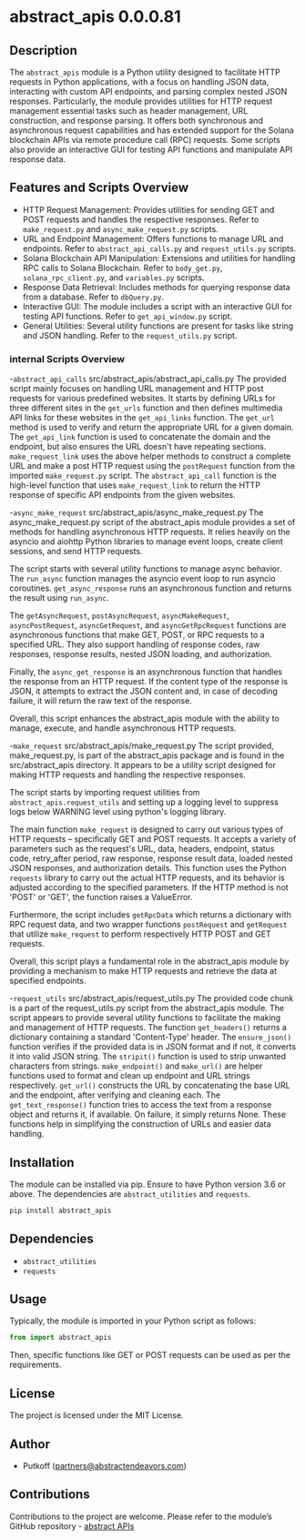 # abstract_apis 0.0.0.81

## Description
The `abstract_apis` module is a Python utility designed to facilitate HTTP requests in Python applications, with a focus on handling JSON data, interacting with custom API endpoints, and parsing complex nested JSON responses. Particularly, the module provides utilities for HTTP request management essential tasks such as header management, URL construction, and response parsing. It offers both synchronous and asynchronous request capabilities and has extended support for the Solana blockchain APIs via remote procedure call (RPC) requests. Some scripts also provide an interactive GUI for testing API functions and manipulate API response data.

## Features and Scripts Overview
- HTTP Request Management: Provides utilities for sending GET and POST requests and handles the respective responses. Refer to `make_request.py` and `async_make_request.py` scripts.
- URL and Endpoint Management: Offers functions to manage URL and endpoints. Refer to `abstract_api_calls.py` and `request_utils.py` scripts.
- Solana Blockchain API Manipulation: Extensions and utilities for handling RPC calls to Solana Blockchain. Refer to `body_get.py`, `solana_rpc_client.py`, and `variables.py` scripts.
- Response Data Retrieval: Includes methods for querying response data from a database. Refer to `dbQuery.py`.
- Interactive GUI: The module includes a script with an interactive GUI for testing API functions. Refer to `get_api_window.py` script.
- General Utilities: Several utility functions are present for tasks like string and JSON handling. Refer to the `request_utils.py` script.


### internal Scripts Overview


-`abstract_api_calls`
src/abstract_apis/abstract_api_calls.py
The provided script mainly focuses on handling URL management and HTTP post requests for various predefined websites. It starts by defining URLs for three different sites in the `get_urls` function and then defines multimedia API links for these websites in the `get_api_links` function. The `get_url` method is used to verify and return the appropriate URL for a given domain. The `get_api_link` function is used to concatenate the domain and the endpoint, but also ensures the URL doesn't have repeating sections. `make_request_link` uses the above helper methods to construct a complete URL and make a post HTTP request using the `postRequest` function from the imported `make_request.py` script. The `abstract_api_call` function is the high-level function that uses `make_request_link` to return the HTTP response of specific API endpoints from the given websites.



-`async_make_request`
src/abstract_apis/async_make_request.py
The async_make_request.py script of the abstract_apis module provides a set of methods for handling asynchronous HTTP requests. It relies heavily on the asyncio and aiohttp Python libraries to manage event loops, create client sessions, and send HTTP requests.

The script starts with several utility functions to manage async behavior. The `run_async` function manages the asyncio event loop to run asyncio coroutines. `get_async_response` runs an asynchronous function and returns the result using `run_async`.

The `getAsyncRequest`, `postAsyncRequest`, `asyncMakeRequest`, `asyncPostRequest`, `asyncGetRequest`, and `asyncGetRpcRequest` functions are asynchronous functions that make GET, POST, or RPC requests to a specified URL. They also support handling of response codes, raw responses, response results, nested JSON loading, and authorization.

Finally, the `async_get_response` is an asynchronous function that handles the response from an HTTP request. If the content type of the response is JSON, it attempts to extract the JSON content and, in case of decoding failure, it will return the raw text of the response.

Overall, this script enhances the abstract_apis module with the ability to manage, execute, and handle asynchronous HTTP requests.



-`make_request`
src/abstract_apis/make_request.py
The script provided, make_request.py, is part of the abstract_apis package and is found in the src/abstract_apis directory. It appears to be a utility script designed for making HTTP requests and handling the respective responses.

The script starts by importing request utilities from `abstract_apis.request_utils` and setting up a logging level to suppress logs below WARNING level using python's logging library.

The main function `make_request` is designed to carry out various types of HTTP requests – specifically GET and POST requests. It accepts a variety of parameters such as the request's URL, data, headers, endpoint, status code, retry_after period, raw response, response result data, loaded nested JSON responses, and authorization details. This function uses the Python `requests` library to carry out the actual HTTP requests, and its behavior is adjusted according to the specified parameters. If the HTTP method is not 'POST' or 'GET', the function raises a ValueError.

Furthermore, the script includes `getRpcData` which returns a dictionary with RPC request data, and two wrapper functions `postRequest` and `getRequest` that utilize `make_request` to perform respectively HTTP POST and GET requests. 

Overall, this script plays a fundamental role in the abstract_apis module by providing a mechanism to make HTTP requests and retrieve the data at specified endpoints.



-`request_utils`
src/abstract_apis/request_utils.py
The provided code chunk is a part of the request_utils.py script from the abstract_apis module. The script appears to provide several utility functions to facilitate the making and management of HTTP requests. The function `get_headers()` returns a dictionary containing a standard \'Content-Type\' header. The `ensure_json()` function verifies if the provided data is in JSON format and if not, it converts it into valid JSON string. The `stripit()` function is used to strip unwanted characters from strings. `make_endpoint()` and `make_url()` are helper functions used to format and clean up endpoint and URL strings respectively. `get_url()` constructs the URL by concatenating the base URL and the endpoint, after verifying and cleaning each. The `get_text_response()` function tries to access the text from a response object and returns it, if available. On failure, it simply returns None. These functions help in simplifying the construction of URLs and easier data handling.


## Installation
The module can be installed via pip. Ensure to have Python version 3.6 or above. The dependencies are `abstract_utilities` and `requests`.

```bash
pip install abstract_apis
```
## Dependencies
- `abstract_utilities`
- `requests`

## Usage
Typically, the module is imported in your Python script as follows:
```python
from import abstract_apis
```

Then, specific functions like GET or POST requests can be used as per the requirements.

## License
The project is licensed under the MIT License.

## Author
- Putkoff (partners@abstractendeavors.com)

## Contributions
Contributions to the project are welcome. Please refer to the module’s GitHub repository - [abstract APIs](https://github.com/AbstractEndeavors/abstract_apis)